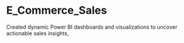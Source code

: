 # E_Commerce_Sales
Created dynamic Power BI dashboards and visualizations to uncover actionable sales insights,
